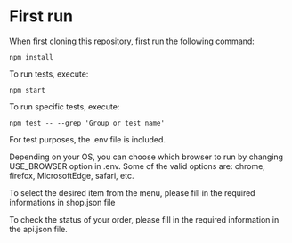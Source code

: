 # First run

When first cloning this repository, first run the following command:
```
npm install
```
To run tests, execute:
```
npm start
```
To run specific tests, execute:
```
npm test -- --grep 'Group or test name'
```
For test purposes, the .env file is included.

Depending on your OS, you can choose which browser to run by changing USE_BROWSER option in .env. Some of the valid options are: chrome, firefox, MicrosoftEdge, safari, etc. 

To select the desired item from the menu, please fill in the required informations in shop.json file

To check the status of your order, please fill in the required information in the api.json file.